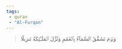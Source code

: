 ```yaml
---
tags: 
 - quran 
 - "Al-Furqan"
---
```


> وَيَوۡمَ تَشَقَّقُ ٱلسَّمَآءُ بِٱلۡغَمَٰمِ وَنُزِّلَ ٱلۡمَلَـٰٓئِكَةُ تَنزِيلًا
